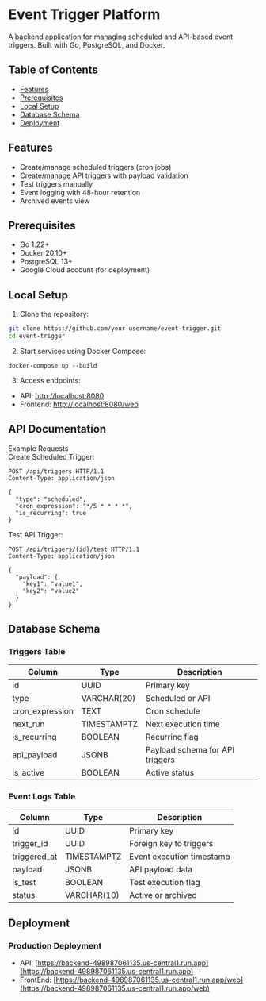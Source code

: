 # Event Trigger Platform

A backend application for managing scheduled and API-based event triggers. Built with Go, PostgreSQL, and Docker.

## Table of Contents
- [Features](#features)
- [Prerequisites](#prerequisites)
- [Local Setup](#local-setup)
- [Database Schema](#database-schema)
- [Deployment](#deployment)


## Features
- Create/manage scheduled triggers (cron jobs)
- Create/manage API triggers with payload validation
- Test triggers manually
- Event logging with 48-hour retention
- Archived events view

## Prerequisites
- Go 1.22+
- Docker 20.10+
- PostgreSQL 13+
- Google Cloud account (for deployment)

## Local Setup

1. Clone the repository:
```bash
git clone https://github.com/your-username/event-trigger.git
cd event-trigger
```
2. Start services using Docker Compose:

```
docker-compose up --build
```
3. Access endpoints:

- API: [http://localhost:8080](http://localhost:8080)
- Frontend: [http://localhost:8080/web](http://localhost:8080/web)
## API Documentation
Example Requests  
Create Scheduled Trigger:
```
POST /api/triggers HTTP/1.1
Content-Type: application/json

{
  "type": "scheduled",
  "cron_expression": "*/5 * * * *",
  "is_recurring": true
}
```
Test API Trigger:

```
POST /api/triggers/{id}/test HTTP/1.1
Content-Type: application/json

{
  "payload": {
    "key1": "value1",
    "key2": "value2"
  }
}
```
## Database Schema

### Triggers Table
| Column          | Type        | Description                    |
|-----------------|-------------|--------------------------------|
| id              | UUID        | Primary key                    |
| type            | VARCHAR(20) | Scheduled or API               |
| cron_expression | TEXT        | Cron schedule                  |
| next_run        | TIMESTAMPTZ | Next execution time            |
| is_recurring    | BOOLEAN     | Recurring flag                 |
| api_payload     | JSONB       | Payload schema for API triggers|
| is_active       | BOOLEAN     | Active status                  |

### Event Logs Table
| Column      | Type        | Description                 |
|-------------|-------------|-----------------------------|
| id          | UUID        | Primary key                 |
| trigger_id  | UUID        | Foreign key to triggers     |
| triggered_at| TIMESTAMPTZ | Event execution timestamp   |
| payload     | JSONB       | API payload data            |
| is_test     | BOOLEAN     | Test execution flag         |
| status      | VARCHAR(10) | Active or archived          |


## Deployment
### Production Deployment
- API: [https://backend-498987061135.us-central1.run.app](https://backend-498987061135.us-central1.run.app)
- FrontEnd: [https://backend-498987061135.us-central1.run.app/web](https://backend-498987061135.us-central1.run.app/web)